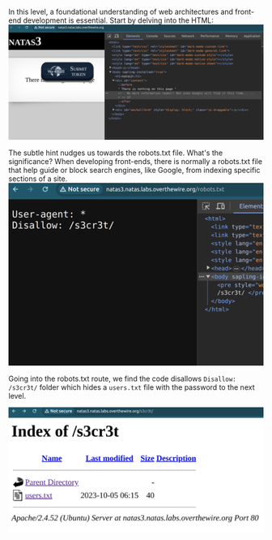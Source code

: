 
In this level, a foundational understanding of web architectures and front-end development is essential. Start by delving into the HTML:
<img title="inspect html" alt="Alt text" src="image_resources/natas3.png">

The subtle hint nudges us towards the robots.txt file. What's the significance? When developing front-ends, there is normally a robots.txt file that help guide or block search engines, like Google, from indexing specific sections of a site. 
<img title="inspect html" alt="Alt text" src="image_resources/natas3_robot.png">

Going into the robots.txt route, we find the code disallows `Disallow: /s3cr3t/` folder which hides a `users.txt` file with the password to the next level.

<img title="inspect html" alt="Alt text" src="image_resources/natas3_pass.png">
